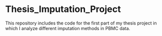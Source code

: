 # Thesis_Imputation_Project
This repository includes the code for the first part of my thesis project in which I analyze different imputation methods in PBMC data.
